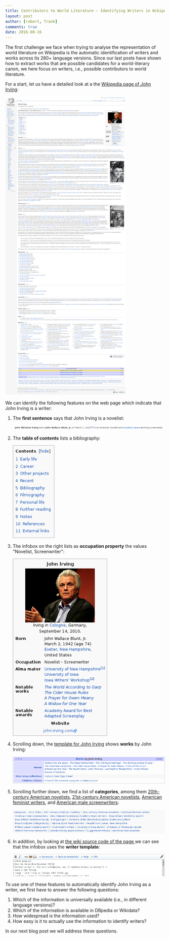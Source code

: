 ```yaml
---
title: Contributors to World Literature – Identifying Writers in Wikipedia, Part I
layout: post
author: [robert, frank]
comments: true
date: 2016-08-16
---
```


The first challenge we face when trying to analyse the
representation of world literature on Wikipedia is the automatic
identification of writers and works across its 280+ language
versions. Since our last posts have shown how to extract works
that are possible candidates for a world-literary canon,
we here focus on writers, i.e., possible contributors to world
literature.

For a start, let us have a detailed look at a the
[Wikipedia page of John Irving](https://en.wikipedia.org/wiki/John_Irving):

![Wikipedia Page of John Irving](/images/wp_john_irving_all.png)

We can identify the following features on the web page which indicate
that John Irving is a writer:

1. The **first sentence** says that John Irving is a novelist:

   ![The first sentence on the Wikipedia Page of John Irving](/images/wp_john_irving_first_sentence.png)
2. The **table of contents** lists a bibliography:
   
   ![The table of contents on the Wikipedia page of John Irving](/images/wp_john_irving_toc.png)
3. The infobox on the right lists as **occupation property** the
   values "Novelist, Screenwriter":

   ![The infobox on the Wikipedia page of John Irving](/images/wp_john_irving_infobox.png)
4. Scrolling down, the
   [template for John Irving](https://en.wikipedia.org/wiki/Template:John_Irving)
   shows **works** by John Irving:

   ![The "John Irving" template on the Wikipedia page of John Irving](/images/wp_john_irving_template_john_irving.png)
5. Scrolling further down, we find a list of **categories**, among
   them
   [20th-century American novelists](https://en.wikipedia.org/wiki/Category:20th-century_American_novelists),
   [21st-century American novelists](https://en.wikipedia.org/wiki/Category:21st-century_American_novelists),
   [American feminist writers](https://en.wikipedia.org/wiki/Category:American_feminist_writers),
   and
   [American male screenwriters](https://en.wikipedia.org/wiki/Category:American_male_screenwriters):

   ![The categories of the Wikipedia page of John Irving](/images/wp_john_irving_categories.png)
6. In addition, by looking at
   [the wiki source code of the page ][source-code] we can see that
   the infobox uses the **writer template**:

   ![The source code of the "writer" template of the Wikipedia page of John Irving](/images/wp_john_irving_template_writer.png)

To use one of these features to automatically identify John Irving as
a writer, we first have to answer the following questions:

1. Which of the information is universally available (i.e., in
   different language versions)?
2. Which of the information is available in DBpedia or Wikidata?
3. How widespread is the information used?
4. How easy is it to actually use the information to identify writers?

In our next blog post we will address these questions.



[source-code]: https://en.wikipedia.org/w/index.php?title=John_Irving&action=edit&editintro=Template:BLP_editintro
